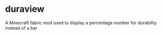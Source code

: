 # duraview
A Minecraft fabric mod used to display a percentage number for durability instead of a bar

